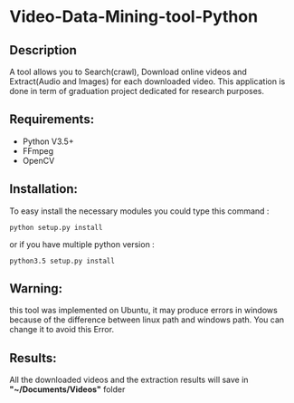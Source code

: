 # Video-Data-Mining-tool-Python

## Description
A tool allows you to Search(crawl), Download online videos and Extract(Audio and Images) for each downloaded video.
This application is done in term of graduation project dedicated for research purposes.
## Requirements:
- Python V3.5+
- FFmpeg
- OpenCV


## Installation:
To easy install the necessary modules you could type this command :

`python setup.py install`

or if you have multiple python version :

`python3.5 setup.py install`

## Warning:
this tool was implemented on Ubuntu, it may produce errors in windows because of the difference between linux path and windows path. You can change it to avoid this Error.


## Results:
All the downloaded videos and the extraction results will save in **"~/Documents/Videos"** folder

